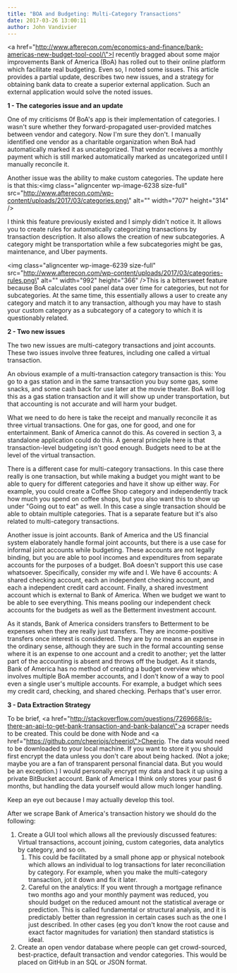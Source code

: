 ```yaml
---
title: "BOA and Budgeting: Multi-Category Transactions"
date: 2017-03-26 13:00:11
author: John Vandivier
---
```




<a href=\"http://www.afterecon.com/economics-and-finance/bank-americas-new-budget-tool-cool/\">I recently bragged about</a> some major improvements Bank of America (BoA) has rolled out to their online platform which facilitate real budgeting. Even so, I noted some issues. This article provides a partial update, describes two new issues, and a strategy for obtaining bank data to create a superior external application. Such an external application would solve the noted issues.

<strong>1 - The categories issue and an update</strong>

One of my criticisms 0f BoA's app is their implementation of categories. I wasn't sure whether they forward-propagated user-provided matches between vendor and category. Now I'm sure they don't. I manually identified one vendor as a charitable organization when BoA had automatically marked it as uncategorized. That vendor receives a monthly payment which is still marked automatically marked as uncategorized until I manually reconcile it.

Another issue was the ability to make custom categories. The update here is that this:<img class=\"aligncenter wp-image-6238 size-full\" src=\"http://www.afterecon.com/wp-content/uploads/2017/03/categories.png\" alt=\"\" width=\"707\" height=\"314\" />

I think this feature previously existed and I simply didn't notice it. It allows you to create rules for automatically categorizing transactions by transaction description. It also allows the creation of new subcategories. A category might be transportation while a few subcategories might be gas, maintenance, and Uber payments.

<img class=\"aligncenter wp-image-6239 size-full\" src=\"http://www.afterecon.com/wp-content/uploads/2017/03/categories-rules.png\" alt=\"\" width=\"992\" height=\"366\" />This is a bittersweet feature because BoA calculates cool panel data over time for categories, but not for subcategories. At the same time, this essentially allows a user to create any category and match it to any transaction, although you may have to stash your custom category as a subcategory of a category to which it is questionably related.

<strong>2 - Two new issues</strong>

The two new issues are multi-category transactions and joint accounts. These two issues involve three features, including one called a virtual transaction.

An obvious example of a multi-transaction category transaction is this: You go to a gas station and in the same transaction you buy some gas, some snacks, and some cash back for use later at the movie theater. BoA will log this as a gas station transaction and it will show up under transportation, but that accounting is not accurate and will harm your budget.

What we need to do here is take the receipt and manually reconcile it as three virtual transactions. One for gas, one for good, and one for entertainment. Bank of America cannot do this. As covered in section 3, a standalone application could do this. A general principle here is that transaction-level budgeting isn't good enough. Budgets need to be at the level of the virtual transaction.

There is a different case for multi-category transactions. In this case there really is one transaction, but while making a budget you might want to be able to query for different categories and have it show up either way. For example, you could create a Coffee Shop category and independently track how much you spend on coffee shops, but you also want this to show up under \"Going out to eat\" as well. In this case a single transaction should be able to obtain multiple categories. That is a separate feature but it's also related to multi-category transactions.

Another issue is joint accounts. Bank of America and the US financial system elaborately handle formal joint accounts, but there is a use case for informal joint accounts while budgeting. These accounts are not legally binding, but you are able to pool incomes and expenditures from separate accounts for the purposes of a budget. BoA doesn't support this use case whatsoever. Specifically, consider my wife and I. We have 6 accounts: A shared checking account, each an independent checking account, and each a independent credit card account. Finally, a shared investment account which is external to Bank of America. When we budget we want to be able to see everything. This means pooling our independent check accounts for the budgets as well as the Betterment investment account.

As it stands, Bank of America considers transfers to Betterment to be expenses when they are really just transfers. They are income-positive transfers once interest is considered. They are by no means an expense in the ordinary sense, although they are such in the formal accounting sense where it is an expense to one account and a credit to another; yet the latter part of the accounting is absent and throws off the budget. As it stands, Bank of America has no method of creating a budget overview which involves multiple BoA member accounts, and I don't know of a way to pool even a single user's multiple accounts. For example, a budget which sees my credit card, checking, and shared checking. Perhaps that's user error.

<strong>3 - Data Extraction Strategy</strong>

To be brief, <a href=\"http://stackoverflow.com/questions/7269668/is-there-an-api-to-get-bank-transaction-and-bank-balance\">a scraper needs to be created</a>. This could be done with Node and <a href=\"https://github.com/cheeriojs/cheerio\">Cheerio</a>. The data would need to be downloaded to your local machine. If you want to store it you should first encrypt the data unless you don't care about being hacked. (Not a joke; maybe you are a fan of transparent personal financial data. But you would be an exception.) I would personally encrypt my data and back it up using a private BitBucket account. Bank of America I think only stores your past 6 months, but handling the data yourself would allow much longer handling.

Keep an eye out because I may actually develop this tool.

After we scrape Bank of America's transaction history we should do the following:
<ol>
 	<li>Create a GUI tool which allows all the previously discussed features: Virtual transactions, account joining, custom categories, data analytics by category, and so on.
<ol>
 	<li>This could be facilitated by a small phone app or physical notebook which allows an individual to log transactions for later reconciliation by category. For example, when you make the multi-category transaction, jot it down and fix it later.</li>
 	<li>Careful on the analytics: If you went through a mortgage refinance two months ago and your monthly payment was reduced, you should budget on the reduced amount not the statistical average or prediction. This is called fundamental or structural analysis, and it is predictably better than regression in certain cases such as the one I just described. In other cases (eg you don't know the root cause and exact factor magnitudes for variation) then standard statistics is ideal.</li>
</ol>
</li>
 	<li>Create an open vendor database where people can get crowd-sourced, best-practice, default transaction and vendor categories. This would be placed on GitHub in an SQL or JSON format.</li>
</ol>